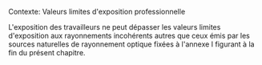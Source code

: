 Contexte: Valeurs limites d'exposition professionnelle

L'exposition des travailleurs ne peut dépasser les valeurs limites d'exposition aux rayonnements incohérents autres que ceux émis par les sources naturelles de rayonnement optique fixées à l'annexe I figurant à la fin du présent chapitre.
